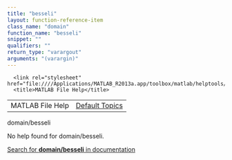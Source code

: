 ```yaml
---
title: "besseli"
layout: function-reference-item
class_name: "domain"
function_name: "besseli"
snippet: ""
qualifiers: ""
return_type: "varargout"
arguments: "(varargin)"
---
```


<html>
   <head>
      <meta http-equiv="Content-Type" content="text/html; charset=utf-8">
   
      <link rel="stylesheet" href="file:////Applications/MATLAB_R2013a.app/toolbox/matlab/helptools/private/helpwin.css">
      <title>MATLAB File Help</title>
   </head>
   <body>
      <!--Single-page help-->
      <table border="0" cellspacing="0" width="100%">
         <tr class="subheader">
            <td class="headertitle">MATLAB File Help</td>
            <td class="subheader-right"><a href="matlab:helpwin">Default Topics</a></td>
         </tr>
      </table>
      <div class="title">domain/besseli</div>
      <!--No help found-->
      <p>No help found for <span class="helptopic">domain/besseli</span>.
      </p>
      <p><a href="matlab:docsearch('domain/besseli')">
            Search for <b>domain/besseli</b> in documentation
            </a></p>
   </body>
</html>

